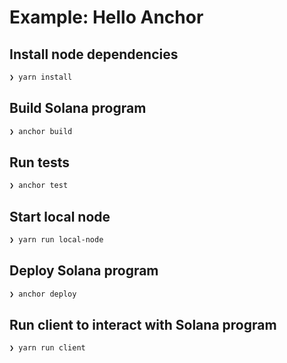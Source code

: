 # Example: Hello Anchor

## Install node dependencies

```bash
❯ yarn install

```

## Build Solana program

```bash
❯ anchor build

```

## Run tests

```bash
❯ anchor test

```

## Start local node

```bash
❯ yarn run local-node

```

## Deploy Solana program

```bash
❯ anchor deploy

```

## Run client to interact with Solana program

```bash
❯ yarn run client

```
